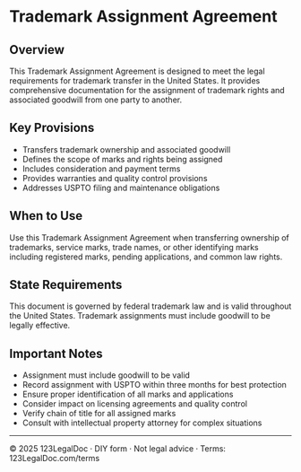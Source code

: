 # Trademark Assignment Agreement

## Overview
This Trademark Assignment Agreement is designed to meet the legal requirements for trademark transfer in the United States. It provides comprehensive documentation for the assignment of trademark rights and associated goodwill from one party to another.

## Key Provisions
- Transfers trademark ownership and associated goodwill
- Defines the scope of marks and rights being assigned
- Includes consideration and payment terms
- Provides warranties and quality control provisions
- Addresses USPTO filing and maintenance obligations

## When to Use
Use this Trademark Assignment Agreement when transferring ownership of trademarks, service marks, trade names, or other identifying marks including registered marks, pending applications, and common law rights.

## State Requirements
This document is governed by federal trademark law and is valid throughout the United States. Trademark assignments must include goodwill to be legally effective.

## Important Notes
- Assignment must include goodwill to be valid
- Record assignment with USPTO within three months for best protection
- Ensure proper identification of all marks and applications
- Consider impact on licensing agreements and quality control
- Verify chain of title for all assigned marks
- Consult with intellectual property attorney for complex situations

---
© 2025 123LegalDoc · DIY form · Not legal advice · Terms: 123LegalDoc.com/terms
